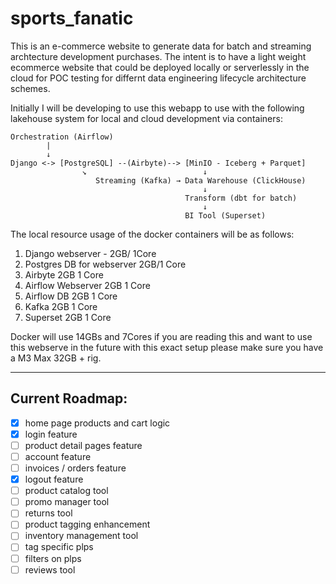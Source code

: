 # sports_fanatic
This is an e-commerce website to generate data for batch and streaming archtecture development purchases. The intent is to have a light weight ecommerce website that could be deployed locally or serverlessly in the cloud for POC testing for differnt data engineering lifecycle architecture schemes.

Initially I will be developing to use this webapp to use with the following lakehouse system for local and cloud development via containers:

```text
Orchestration (Airflow)
        |
        ↓
Django <-> [PostgreSQL] --(Airbyte)--> [MinIO - Iceberg + Parquet]
                ↘                          ↓
                   Streaming (Kafka) → Data Warehouse (ClickHouse)
                                           ↓
                                       Transform (dbt for batch)
                                           ↓
                                       BI Tool (Superset)

```

The local resource usage of the docker containers will be as follows:

1) Django webserver - 2GB/ 1Core
2) Postgres DB for webserver 2GB/1 Core
3) Airbyte 2GB 1 Core
4) Airflow Webserver 2GB 1 Core
5) Airflow DB 2GB 1 Core
6) Kafka 2GB 1 Core
7) Superset 2GB 1 Core

Docker will use 14GBs and 7Cores if you are reading this and want to use this webserve in the future with this exact setup please make sure you have a M3 Max 32GB + rig. 

-----------------------------------------------------------------------------

## Current Roadmap:
- [x] home page products and cart logic
- [x] login feature
- [ ] product detail pages feature
- [ ] account feature
- [ ] invoices / orders feature
- [x] logout feature 
- [ ] product catalog tool 
- [ ] promo manager tool 
- [ ] returns tool 
- [ ] product tagging enhancement
- [ ] inventory management tool
- [ ] tag specific plps
- [ ] filters on plps
- [ ] reviews tool
